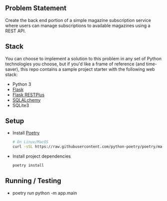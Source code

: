 ## Problem Statement
Create the back end portion of a simple magazine subscription service where
users can manage subscriptions to available magazines using a REST API.

## Stack
You can choose to implement a solution to this problem in any set of Python
technologies you choose, but if you'd like a frame of reference (and time-saver),
this repo contains a sample project starter with the following web stack:

* Python 3
* [Flask](https://flask.palletsprojects.com/)
* [Flask RESTPlus](https://flask-restplus.readthedocs.io/en/stable/)
* [SQLALchemy](https://docs.sqlalchemy.org/en/14/)
* SQLite3

## Setup
* Install [Poetry](https://python-poetry.org/docs/#installation)
  ```bash
  # On Linux/MacOS
  curl -sSL https://raw.githubusercontent.com/python-poetry/poetry/master/get-poetry.py | python -
  ```
* Install project dependencies
  ```bash
  poetry install
  ```

## Running / Testing
* poetry run python -m app.main
